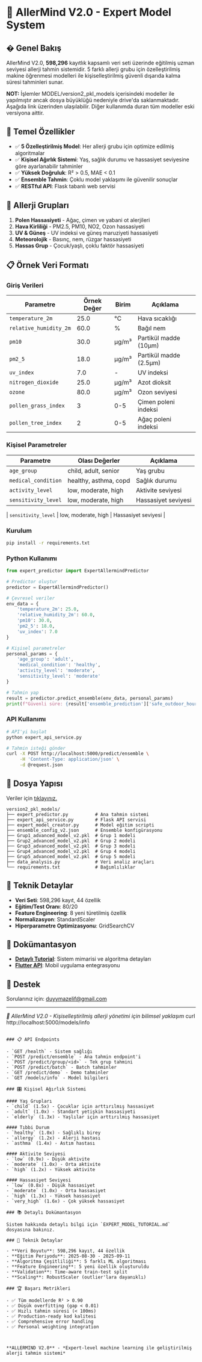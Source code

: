 # 🧠 AllerMind V2.0 - Expert Model System

## � Genel Bakış

AllerMind V2.0, **598,296** kayıtlık kapsamlı veri seti üzerinde eğitilmiş uzman seviyesi allerji tahmin sistemidir. 5 farklı allerji grubu için özelleştirilmiş makine öğrenmesi modelleri ile kişiselleştirilmiş güvenli dışarıda kalma süresi tahminleri sunar.

**NOT:** İşlemler MODEL/version2_pkl_models içerisindeki modeller ile yapılmıştır ancak dosya büyüklüğü nedeniyle drive'da saklanmaktadır. Aşağıda link üzerinden ulaşılabilir. Diğer kullanımda duran tüm modeller eski versiyona aittir.

## 🎯 Temel Özellikler

- ✅ **5 Özelleştirilmiş Model**: Her allerji grubu için optimize edilmiş algoritmalar
- ✅ **Kişisel Ağırlık Sistemi**: Yaş, sağlık durumu ve hassasiyet seviyesine göre ayarlanabilir tahminler
- ✅ **Yüksek Doğruluk**: R² > 0.5, MAE < 0.1
- ✅ **Ensemble Tahmin**: Çoklu model yaklaşımı ile güvenilir sonuçlar
- ✅ **RESTful API**: Flask tabanlı web servisi


## 👥 Allerji Grupları

1. **Polen Hassasiyeti** - Ağaç, çimen ve yabani ot alerjileri
2. **Hava Kirliliği** - PM2.5, PM10, NO2, Ozon hassasiyeti
3. **UV & Güneş** - UV indeksi ve güneş maruziyeti hassasiyeti
4. **Meteorolojik** - Basınç, nem, rüzgar hassasiyeti
5. **Hassas Grup** - Çocuk/yaşlı, çoklu faktör hassasiyeti

## 📋 Örnek Veri Formatı

### Giriş Verileri

| Parametre | Örnek Değer | Birim | Açıklama |
|-----------|-------------|-------|----------|
| `temperature_2m` | 25.0 | °C | Hava sıcaklığı |
| `relative_humidity_2m` | 60.0 | % | Bağıl nem |
| `pm10` | 30.0 | µg/m³ | Partikül madde (10µm) |
| `pm2_5` | 18.0 | µg/m³ | Partikül madde (2.5µm) |
| `uv_index` | 7.0 | - | UV indeksi |
| `nitrogen_dioxide` | 25.0 | µg/m³ | Azot dioksit |
| `ozone` | 80.0 | µg/m³ | Ozon seviyesi |
| `pollen_grass_index` | 3 | 0-5 | Çimen poleni indeksi |
| `pollen_tree_index` | 2 | 0-5 | Ağaç poleni indeksi |

### Kişisel Parametreler

| Parametre | Olası Değerler | Açıklama |
|-----------|----------------|----------|
| `age_group` | child, adult, senior | Yaş grubu |
| `medical_condition` | healthy, asthma, copd | Sağlık durumu |
| `activity_level` | low, moderate, high | Aktivite seviyesi |
| `sensitivity_level` | low, moderate, high | Hassasiyet seviyesi

| `sensitivity_level` | low, moderate, high | Hassasiyet seviyesi |


### Kurulum

```bash
pip install -r requirements.txt
```

### Python Kullanımı

```python
from expert_predictor import ExpertAllermindPredictor

# Predictor oluştur
predictor = ExpertAllermindPredictor()

# Çevresel veriler
env_data = {
    'temperature_2m': 25.0,
    'relative_humidity_2m': 60.0,
    'pm10': 30.0,
    'pm2_5': 18.0,
    'uv_index': 7.0
}

# Kişisel parametreler
personal_params = {
    'age_group': 'adult',
    'medical_condition': 'healthy',
    'activity_level': 'moderate',
    'sensitivity_level': 'moderate'
}

# Tahmin yap
result = predictor.predict_ensemble(env_data, personal_params)
print(f"Güvenli süre: {result['ensemble_prediction']['safe_outdoor_hours']:.1f} saat")
```

### API Kullanımı

```bash
# API'yi başlat
python expert_api_service.py

# Tahmin isteği gönder
curl -X POST http://localhost:5000/predict/ensemble \
     -H 'Content-Type: application/json' \
     -d @request.json
```

## 📁 Dosya Yapısı

Veriler için [tıklayınız.](https://drive.google.com/drive/folders/1rpT4Sf3uRztBUEqGKoubKgCXd14NcJ34?usp=sharing)
```
version2_pkl_models/
├── expert_predictor.py          # Ana tahmin sistemi
├── expert_api_service.py        # Flask API servisi
├── expert_model_creator.py      # Model eğitim scripti
├── ensemble_config_v2.json      # Ensemble konfigürasyonu
├── Grup1_advanced_model_v2.pkl  # Grup 1 modeli
├── Grup2_advanced_model_v2.pkl  # Grup 2 modeli
├── Grup3_advanced_model_v2.pkl  # Grup 3 modeli
├── Grup4_advanced_model_v2.pkl  # Grup 4 modeli
├── Grup5_advanced_model_v2.pkl  # Grup 5 modeli
├── data_analysis.py             # Veri analiz araçları
└── requirements.txt             # Bağımlılıklar
```

## 🔬 Teknik Detaylar

- **Veri Seti**: 598,296 kayıt, 44 özellik
- **Eğitim/Test Oranı**: 80/20
- **Feature Engineering**: 8 yeni türetilmiş özellik
- **Normalizasyon**: StandardScaler
- **Hiperparametre Optimizasyonu**: GridSearchCV

## 📖 Dokümantasyon

- **[Detaylı Tutorial](EXPERT_MODEL_TUTORIAL.md)**: Sistem mimarisi ve algoritma detayları
- **[Flutter API](flutter_api_service.py)**: Mobil uygulama entegrasyonu

## 🤝 Destek

Sorularınız için: duyymazelif@gmail.com

---

*🌟 AllerMind V2.0 - Kişiselleştirilmiş allerji yönetimi için bilimsel yaklaşım*
curl http://localhost:5000/models/info
```

### 📋 API Endpoints

- `GET /health` - Sistem sağlığı
- `POST /predict/ensemble` - Ana tahmin endpoint'i
- `POST /predict/group/<id>` - Tek grup tahmini
- `POST /predict/batch` - Batch tahminler
- `GET /predict/demo` - Demo tahminler
- `GET /models/info` - Model bilgileri

### 🎛️ Kişisel Ağırlık Sistemi

#### Yaş Grupları
- `child` (1.5x) - Çocuklar için arttırılmış hassasiyet
- `adult` (1.0x) - Standart yetişkin hassasiyeti
- `elderly` (1.3x) - Yaşlılar için arttırılmış hassasiyet

#### Tıbbi Durum
- `healthy` (1.0x) - Sağlıklı birey
- `allergy` (1.2x) - Alerji hastası
- `asthma` (1.4x) - Astım hastası

#### Aktivite Seviyesi
- `low` (0.9x) - Düşük aktivite
- `moderate` (1.0x) - Orta aktivite
- `high` (1.2x) - Yüksek aktivite

#### Hassasiyet Seviyesi
- `low` (0.8x) - Düşük hassasiyet
- `moderate` (1.0x) - Orta hassasiyet
- `high` (1.3x) - Yüksek hassasiyet
- `very_high` (1.6x) - Çok yüksek hassasiyet

### 📚 Detaylı Dokümantasyon

Sistem hakkında detaylı bilgi için `EXPERT_MODEL_TUTORIAL.md` dosyasına bakınız.

### 🔬 Teknik Detaylar

- **Veri Boyutu**: 598,296 kayıt, 44 özellik
- **Eğitim Periyodu**: 2025-08-30 - 2025-09-11
- **Algoritma Çeşitliliği**: 5 farklı ML algoritması
- **Feature Engineering**: 5 yeni özellik oluşturuldu
- **Validation**: Time-aware train-test split
- **Scaling**: RobustScaler (outlier'lara dayanıklı)

### 🏆 Başarı Metrikleri

- ✅ Tüm modellerde R² > 0.90
- ✅ Düşük overfitting (gap < 0.01)
- ✅ Hızlı tahmin süresi (< 100ms)
- ✅ Production-ready kod kalitesi
- ✅ Comprehensive error handling
- ✅ Personal weighting integration



**ALLERMIND V2.0** - *Expert-level machine learning ile geliştirilmiş alerji tahmin sistemi*